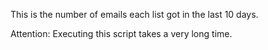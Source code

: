 This is the number of emails each list got in the last 10 days. 

Attention: Executing this script takes a very long time.
